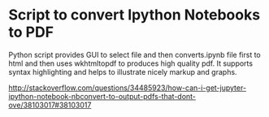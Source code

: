 # Script to convert Ipython Notebooks to PDF

Python script provides  GUI to select file and then converts.ipynb file first to html and then uses wkhtmltopdf to produces high quality pdf. It supports syntax highlighting and helps to illustrate nicely markup and graphs.


http://stackoverflow.com/questions/34485923/how-can-i-get-jupyter-ipython-notebook-nbconvert-to-output-pdfs-that-dont-ove/38103017#38103017

